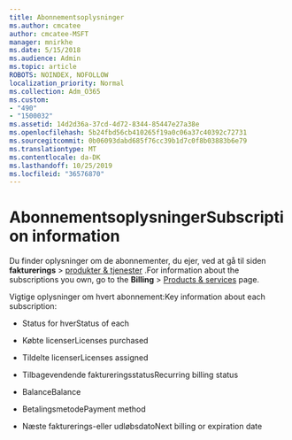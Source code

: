 ```yaml
---
title: Abonnementsoplysninger
ms.author: cmcatee
author: cmcatee-MSFT
manager: mnirkhe
ms.date: 5/15/2018
ms.audience: Admin
ms.topic: article
ROBOTS: NOINDEX, NOFOLLOW
localization_priority: Normal
ms.collection: Adm_O365
ms.custom:
- "490"
- "1500032"
ms.assetid: 14d2d36a-37cd-4d72-8344-85447e27a38e
ms.openlocfilehash: 5b24fbd56cb410265f19a0c06a37c40392c72731
ms.sourcegitcommit: 0b06093dabd685f76cc39b1d7c0f8b03883b6e79
ms.translationtype: MT
ms.contentlocale: da-DK
ms.lasthandoff: 10/25/2019
ms.locfileid: "36576870"
---
```

# <a name="subscription-information"></a><span data-ttu-id="d01de-102">Abonnementsoplysninger</span><span class="sxs-lookup"><span data-stu-id="d01de-102">Subscription information</span></span>

<span data-ttu-id="d01de-103">Du finder oplysninger om de abonnementer, du ejer, ved at gå til siden **fakturerings** \> [produkter & tjenester](https://go.microsoft.com/fwlink/p/?linkid=842054) .</span><span class="sxs-lookup"><span data-stu-id="d01de-103">For information about the subscriptions you own, go to the **Billing** \> [Products & services](https://go.microsoft.com/fwlink/p/?linkid=842054) page.</span></span>
  
<span data-ttu-id="d01de-104">Vigtige oplysninger om hvert abonnement:</span><span class="sxs-lookup"><span data-stu-id="d01de-104">Key information about each subscription:</span></span>
  
- <span data-ttu-id="d01de-105">Status for hver</span><span class="sxs-lookup"><span data-stu-id="d01de-105">Status of each</span></span>

- <span data-ttu-id="d01de-106">Købte licenser</span><span class="sxs-lookup"><span data-stu-id="d01de-106">Licenses purchased</span></span>

- <span data-ttu-id="d01de-107">Tildelte licenser</span><span class="sxs-lookup"><span data-stu-id="d01de-107">Licenses assigned</span></span>

- <span data-ttu-id="d01de-108">Tilbagevendende faktureringsstatus</span><span class="sxs-lookup"><span data-stu-id="d01de-108">Recurring billing status</span></span>

- <span data-ttu-id="d01de-109">Balance</span><span class="sxs-lookup"><span data-stu-id="d01de-109">Balance</span></span>

- <span data-ttu-id="d01de-110">Betalingsmetode</span><span class="sxs-lookup"><span data-stu-id="d01de-110">Payment method</span></span>

- <span data-ttu-id="d01de-111">Næste fakturerings-eller udløbsdato</span><span class="sxs-lookup"><span data-stu-id="d01de-111">Next billing or expiration date</span></span>